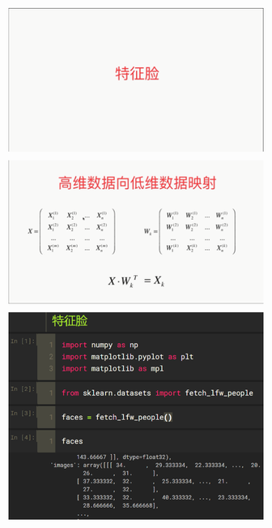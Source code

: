 ![1568961806703](assets/1568961806703.png)

![1568962340657](assets/1568962340657.png)

![1568986336894](assets/1568986336894.png)

